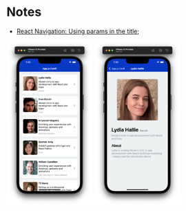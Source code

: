 # Notes

- [React Navigation: Using params in the title](https://reactnavigation.org/docs/headers#using-params-in-the-title);

<img src="./.readme/demo.png" width="200"/>
<img src="./.readme/demo-2.png" width="200"/>
